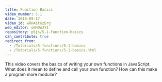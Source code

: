 ```yaml
---
title: Function Basics
video_number: 5.1
date: 2015-09-17
video_id: wRHAitGzBrg
web_editor: omHOuJY1
repository: p5js/5.1-function-basics
can_contribute: true
redirect_from:
  - /Tutorials/5-functions/5.1-basics
  - /Tutorials/5-functions/5.1-basics.html
---
```


This video covers the basics of writing your own functions in JavaScript. What does it mean to define and call your own function?  How can this make a program more modular?
